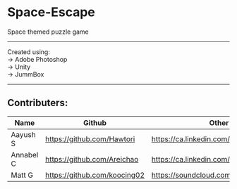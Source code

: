 # Space-Escape
Space themed puzzle game 

***

Created using: \
-> Adobe Photoshop \
-> Unity \
-> JummBox 

***

## Contributers: 
| Name | Github | Other links | 
|------|--------|-------------|
| Aayush S | https://github.com/Hawtori | https://ca.linkedin.com/in/aayushshrestha161 | 
| Annabel C | https://github.com/Areichao | https://ca.linkedin.com/in/annabel-chao | 
| Matt G | https://github.com/koocing02 | https://soundcloud.com/user-768190727 | 

